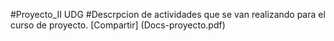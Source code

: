 #Proyecto_II UDG
#Descrpcion de actividades que se van realizando para el curso de proyecto.
 [Compartir] (Docs-proyecto.pdf)
